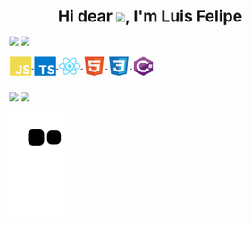 <h1 align="center">Hi dear <img src="https://raw.githubusercontent.com/kaueMarques/kaueMarques/master/hi.gif" width="30px">, I'm Luis Felipe</h1>



<div>
  <a href="https://github.com/luisfelipert">
  <img height="180em" src="https://github-readme-stats.vercel.app/api?username=luisfelipert&show_icons=true&theme=omni&include_all_commits=true&count_private=true"/>
  <img height="180em" src="https://github-readme-stats.vercel.app/api/top-langs/?username=luisfelipert&layout=compact&langs_count=7&theme=omni"/>
</div>

<div style="display: inline_block",  ><br>
   <img align="center" alt="luis-JS" height="35" width="40" src="https://raw.githubusercontent.com/devicons/devicon/master/icons/javascript/javascript-plain.svg">
   <img align="center" alt= "luis-TS" height="35" width="40" src="https://raw.githubusercontent.com/devicons/devicon/master/icons/typescript/typescript-plain.svg">
   <img align="center" alt="luis-React" height="35" width="40" src="https://raw.githubusercontent.com/devicons/devicon/master/icons/react/react-original.svg">
   <img align="center" alt="luis-HTML" height="35" width="40" src="https://raw.githubusercontent.com/devicons/devicon/master/icons/html5/html5-original.svg">
   <img align="center" alt="luis-CSS" height="35" width="40" src="https://raw.githubusercontent.com/devicons/devicon/master/icons/css3/css3-original.svg">
   <img align="center" alt="luis-Csharp" height="35" width="40" src="https://raw.githubusercontent.com/devicons/devicon/master/icons/csharp/csharp-original.svg">
  
</div>
 
 ##
 
<div>
     <a href="https://instagram.com/luis_felipefr" target="_blank"><img src="https://img.shields.io/badge/-Instagram-%23E4405F?style=for-the-badge&logo=instagram&logoColor=white" target="_blank"></a>
     <a href="https://www.linkedin.com/in/luis-felipe-fran%C3%A7a-coelho-93259320a/" target="_blank"><img src="https://img.shields.io/badge/-LinkedIn-%230077B5?style=for-the-badge&logo=linkedin&logoColor=white" target="_blank"></a>
</div>

  ![Snake animation](https://github.com/luisfelipert/luisfelipert/blob/output/github-contribution-grid-snake.svg)

 
 

